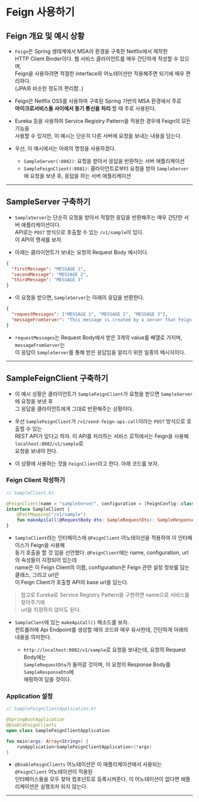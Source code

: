 # Feign 사용하기

<h2>Feign 개요 및 예시 상황</h2>

- `Feign`은 Spring 생태계에서 MSA의 환경을 구축한 Netflix에서 제작한  
  HTTP Client Binder이다. 웹 서비스 클라이언트를 매우 간단하게 작성할 수 있으며,  
  Feign을 사용하려면 적절한 interface와 어노테이션만 적용해주면 되기에 매우 편리하다.  
  (JPA와 비슷한 정도의 편리함..)

- Feign은 Netflix OSS를 사용하여 구축된 Spring 기반의 MSA 환경에서 주로  
  **마이크로서비스들 사이에서 동기 통신을 처리** 할 때 주로 사용된다.

- Eureka 등을 사용하여 Service Registry Pattern을 적용한 경우에 Feign의 모든 기능을  
  사용할 수 있지만, 이 예시는 단순히 다른 서버에 요청을 보내는 내용을 담는다.

- 우선, 이 예시에서는 아래의 명칭을 사용하겠다.

  - `SampleServer(:8082)`: 요청을 받아서 응답을 반환하는 서버 애플리케이션
  - `SampleFeignClient(:8081)`: 클라이언트로부터 요청을 받아 `SampleServer`에 요청을 보낸 후, 응답을 하는 서버 애플리케이션

<hr/>

<h2>SampleServer 구축하기</h2>

- `SampleServer`는 단순히 요청을 받아서 적절한 응답을 반환해주는 매우 간단한 서버 애플리케이션이다.  
  API로는 `POST` 방식으로 호출할 수 있는 `/v1/sample`이 있다.  
  이 API의 명세를 보자.

- 아래는 클라이언트가 보내는 요청의 Request Body 예시이다.

```json
{
  "firstMessage": "MESSAGE 1",
  "secondMessage": "MESSAGE 2",
  "thirdMessage": "MESSAGE 3"
}
```

- 이 요청을 받으면, `SampleServer`는 아래의 응답을 반환한다.

```json
{
  "requestMessages": ["MESSAGE 1", "MESSAGE 2", "MESSAGE 3"],
  "messageFromServer": "This message is created by a server that Feign has called."
}
```

- `requestMessages`는 Request Body에서 받은 3개의 value를 배열로 가지며, `messageFromServer`는  
  이 응답이 `SampleServer`를 통해 받은 응답임을 알리기 위한 일종의 메시지이다.

<hr/>

<h2>SampleFeignClient 구축하기</h2>

- 이 예시 상황은 클라이언트가 `SampleFeignClient`가 요청을 받으면 `SampleServer`에 요청을 보낸 후  
  그 응답을 클라이언트에게 그대로 반환해주는 상황이다.

- 우선 `SampleFeignClient`가 `/v1/send-feign-api-call`이라는 `POST` 방식으로 호출할 수 있는  
  REST API가 있다고 하자. 이 API를 처리하는 서비스 로직에서는 Feign을 사용해 `localhost:8082/v1/sample`로  
  요청을 보내야 한다.

- 이 상황에 사용하는 것을 `FeignClient`라고 한다. 아래 코드를 보자.

<h3>Feign Client 작성하기</h3>

```kt
// SampleClient.kt

@FeignClient(name = "sampleServer", configuration = [FeignConfig::class], url = "http://localhost:8082")
interface SampleClient {
    @PostMapping("/v1/sample")
    fun makeApiCall(@RequestBody dto: SampleRequestDto): SampleResponseDto
}
```

- `SampleClient`라는 인터페이스에 `@FeignClient` 어노테이션을 적용하여 이 인터페이스가 Feign을 사용해  
  동기 호출을 할 것 임을 선언했다. `@FeignClient`에는 name, configuration, url의 속성들이 지정되어 있는데  
  name은 이 Feign Client의 이름, configuration은 Feign 관련 설정 정보를 담는 클래스, 그리고 url은  
  이 Feign Client가 호출할 API의 base url을 담는다.

> 참고로 Eureka로 Service Registry Pattern을 구현하면 name으로 서비스를 찾아주기에  
> url을 지정하지 않아도 된다.

- `SampleClent`에 있는 `makeApiCall()` 메소드를 보자.  
  컨트롤러에 Api Endpoint를 생성할 때의 코드와 매우 유사한데, 간단하게 아래의 내용을 의미한다.

  - `http://localhost:8082/v1/sample`로 요청을 보내는데, 요청의 Request Body에는  
    `SampleRequestDto`가 들어갈 것이며, 이 요청의 Response Body를 `SampleResponseDto`에  
    매핑하여 담을 것이다.

<h3>Application 설정</h3>

```kt
// SampleFeignClientApplication.kt

@SpringBootApplication
@EnableFeignClients
open class SampleFeignClientApplication

fun main(args: Array<String>) {
    runApplication<SampleFeignClientApplication>(*args)
}
```

- `@EnableFeignClients` 어노테이션은 이 애플리케이션에서 사용되는 `@FeignClient` 어노테이션이 적용된  
  인터페이스들을 모두 찾아 컴포넌트로 등록시켜준다. 이 어노테이션이 없다면 애플리케이션은 실행조차 되지 않는다.

<hr/>
